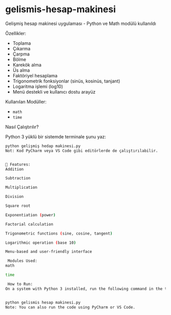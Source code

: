 # gelismis-hesap-makinesi
Gelişmiş hesap makinesi uygulaması - Python ve Math modülü kullanıldı

Özellikler:

- Toplama
- Çıkarma
- Çarpma
- Bölme
- Karekök alma
- Üs alma
- Faktöriyel hesaplama
- Trigonometrik fonksiyonlar (sinüs, kosinüs, tanjant)
- Logaritma işlemi (log10)
- Menü destekli ve kullanıcı dostu arayüz

Kullanılan Modüller:

- `math`
- `time`

Nasıl Çalıştırılır?

Python 3 yüklü bir sistemde terminale şunu yaz:

```bash
python gelişmiş hedap makinesi.py
Not: Kod PyCharm veya VS Code gibi editörlerde de çalıştırılabilir.


🧮 Features:
Addition

Subtraction

Multiplication

Division

Square root

Exponentiation (power)

Factorial calculation

Trigonometric functions (sine, cosine, tangent)

Logarithmic operation (base 10)

Menu-based and user-friendly interface

 Modules Used:
math

time

 How to Run:
On a system with Python 3 installed, run the following command in the terminal:


python gelismis hesap makinesi.py
Note: You can also run the code using PyCharm or VS Code.
